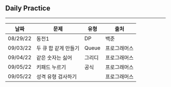 ## Daily Practice 
---
| 날짜     | 문제                 | 유형   | 출처         |
| -------- | -------------------- | ------ | ------------ |
| 08/29/22 | 동전1                | DP     | 백준         |
| 09/03/22 | 두 큐 합 같게 만들기 | Queue  | 프로그래머스 |
| 09/04/22 | 같은 숫자는 싫어     | 그리디 | 프로그래머스 |
| 09/05/22 | 키패드 누르기        | 공식   | 프로그래머스 |
| 09/05/22 | 성격 유형 검사하기   |        | 프로그래머스             |
